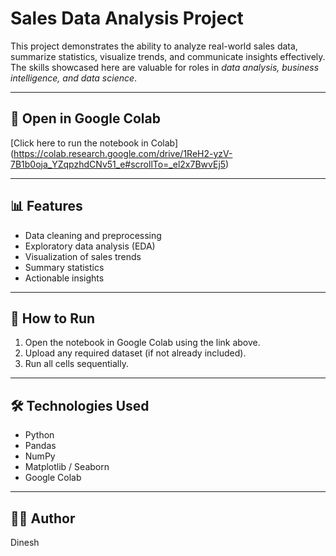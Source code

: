 # Sales Data Analysis Project

This project demonstrates the ability to analyze real-world sales data, summarize statistics, visualize trends, and communicate insights effectively.  
The skills showcased here are valuable for roles in *data analysis, business intelligence, and data science*.

---

## 🔗 Open in Google Colab
[Click here to run the notebook in Colab] (https://colab.research.google.com/drive/1ReH2-yzV-7B1b0oja_YZqpzhdCNv51_e#scrollTo=_el2x7BwvEj5)

---

## 📊 Features
- Data cleaning and preprocessing  
- Exploratory data analysis (EDA)  
- Visualization of sales trends  
- Summary statistics  
- Actionable insights  

---

## 🚀 How to Run
1. Open the notebook in Google Colab using the link above.  
2. Upload any required dataset (if not already included).  
3. Run all cells sequentially.  

---

## 🛠 Technologies Used
- Python  
- Pandas  
- NumPy  
- Matplotlib / Seaborn  
- Google Colab  

---

## 👨‍💻 Author
Dinesh
